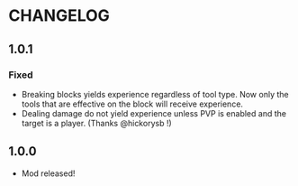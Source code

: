 # CHANGELOG
## 1.0.1
### Fixed
- Breaking blocks yields experience regardless of tool type. Now only the tools that are effective on the block will receive experience.
- Dealing damage do not yield experience unless PVP is enabled and the target is a player. (Thanks @hickorysb !) 
## 1.0.0
- Mod released!